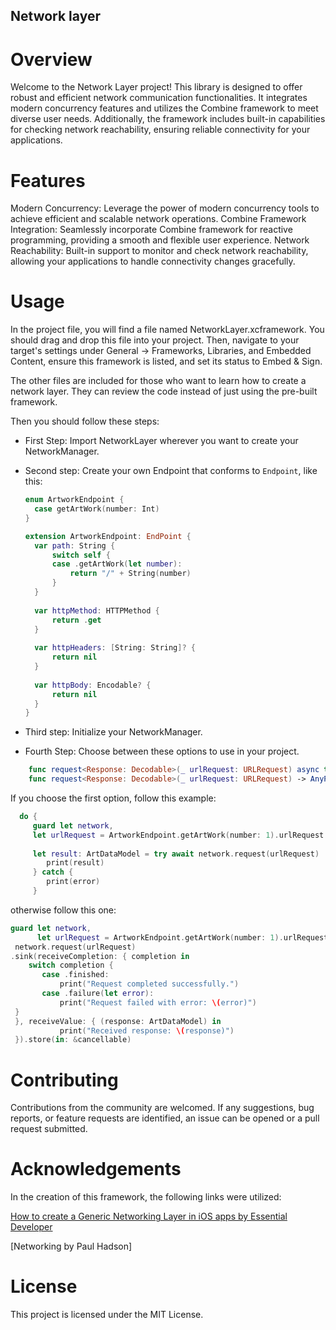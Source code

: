 ## Network layer 

# Overview

Welcome to the Network Layer project! This library is designed to offer robust and efficient network communication functionalities. 
It integrates modern concurrency features and utilizes the Combine framework to meet diverse user needs. Additionally, the framework includes built-in capabilities for checking network reachability, ensuring reliable connectivity for your applications.

# Features

Modern Concurrency: Leverage the power of modern concurrency tools to achieve efficient and scalable network operations.
Combine Framework Integration: Seamlessly incorporate Combine framework for reactive programming, providing a smooth and flexible user experience.
Network Reachability: Built-in support to monitor and check network reachability, allowing your applications to handle connectivity changes gracefully.

# Usage
In the project file, you will find a file named NetworkLayer.xcframework. You should drag and drop this file into your project. Then, navigate to your target's settings under General -> Frameworks, Libraries, and Embedded Content, ensure this framework is listed, and set its status to Embed & Sign.

The other files are included for those who want to learn how to create a network layer. They can review the code instead of just using the pre-built framework.

Then you should follow these steps:
 
- First Step:
  Import NetworkLayer wherever you want to create your NetworkManager.

- Second step:
  Create your own Endpoint that conforms to `Endpoint`, like this:
  
  ``` Swift
  enum ArtworkEndpoint {
    case getArtWork(number: Int)
  }

  extension ArtworkEndpoint: EndPoint {
    var path: String {
        switch self {
        case .getArtWork(let number):
            return "/" + String(number)
        }
    }
    
    var httpMethod: HTTPMethod {
        return .get
    }
    
    var httpHeaders: [String: String]? {
        return nil
    }
    
    var httpBody: Encodable? {
        return nil
    }
  }
  ```
  
- Third step:
Initialize your NetworkManager.

- Fourth Step:
Choose between these options to use in your project.
``` Swift
    func request<Response: Decodable>(_ urlRequest: URLRequest) async throws -> Response
    func request<Response: Decodable>(_ urlRequest: URLRequest) -> AnyPublisher<Response, Error>
```
 If you choose the first option, follow this example:
``` Swift
  do {
     guard let network,
     let urlRequest = ArtworkEndpoint.getArtWork(number: 1).urlRequest else { return }
                
     let result: ArtDataModel = try await network.request(urlRequest)
        print(result)
     } catch {
        print(error)
     }
```
otherwise follow this one: 
``` Swift
guard let network,
      let urlRequest = ArtworkEndpoint.getArtWork(number: 1).urlRequest else { return }
 network.request(urlRequest)
.sink(receiveCompletion: { completion in
    switch completion {
       case .finished:
           print("Request completed successfully.")
       case .failure(let error):
           print("Request failed with error: \(error)")
 }
 }, receiveValue: { (response: ArtDataModel) in
           print("Received response: \(response)")
 }).store(in: &cancellable)
```

# Contributing

Contributions from the community are welcomed. If any suggestions, bug reports, or feature requests are identified, an issue can be opened or a pull request submitted.

# Acknowledgements

In the creation of this framework, the following links were utilized:

[How to create a Generic Networking Layer in iOS apps by Essential Developer](https://www.youtube.com/watch?v=Eo3WkbUV-fU&t=3403s)

[Networking by Paul Hadson]

# License

This project is licensed under the MIT License.
